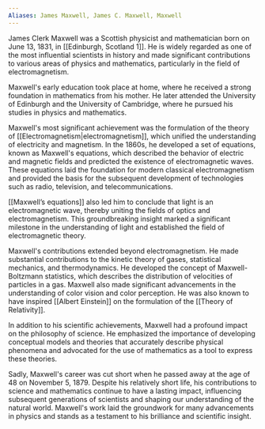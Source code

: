 ```yaml
---
Aliases: James Maxwell, James C. Maxwell, Maxwell
---
```

James Clerk Maxwell was a Scottish physicist and mathematician born on June 13, 1831, in [[Edinburgh, Scotland 1]]. He is widely regarded as one of the most influential scientists in history and made significant contributions to various areas of physics and mathematics, particularly in the field of electromagnetism.

Maxwell's early education took place at home, where he received a strong foundation in mathematics from his mother. He later attended the University of Edinburgh and the University of Cambridge, where he pursued his studies in physics and mathematics.

Maxwell's most significant achievement was the formulation of the theory of [[Electromagnetism|electromagnetism]], which unified the understanding of electricity and magnetism. In the 1860s, he developed a set of equations, known as Maxwell's equations, which described the behavior of electric and magnetic fields and predicted the existence of electromagnetic waves. These equations laid the foundation for modern classical electromagnetism and provided the basis for the subsequent development of technologies such as radio, television, and telecommunications.

[[Maxwell’s equations]] also led him to conclude that light is an electromagnetic wave, thereby uniting the fields of optics and electromagnetism. This groundbreaking insight marked a significant milestone in the understanding of light and established the field of electromagnetic theory.

Maxwell's contributions extended beyond electromagnetism. He made substantial contributions to the kinetic theory of gases, statistical mechanics, and thermodynamics. He developed the concept of Maxwell-Boltzmann statistics, which describes the distribution of velocities of particles in a gas. Maxwell also made significant advancements in the understanding of color vision and color perception. He was also known to have inspired [[Albert Einstein]] on the formulation of the [[Theory of Relativity]].

In addition to his scientific achievements, Maxwell had a profound impact on the philosophy of science. He emphasized the importance of developing conceptual models and theories that accurately describe physical phenomena and advocated for the use of mathematics as a tool to express these theories.

Sadly, Maxwell's career was cut short when he passed away at the age of 48 on November 5, 1879. Despite his relatively short life, his contributions to science and mathematics continue to have a lasting impact, influencing subsequent generations of scientists and shaping our understanding of the natural world. Maxwell's work laid the groundwork for many advancements in physics and stands as a testament to his brilliance and scientific insight.